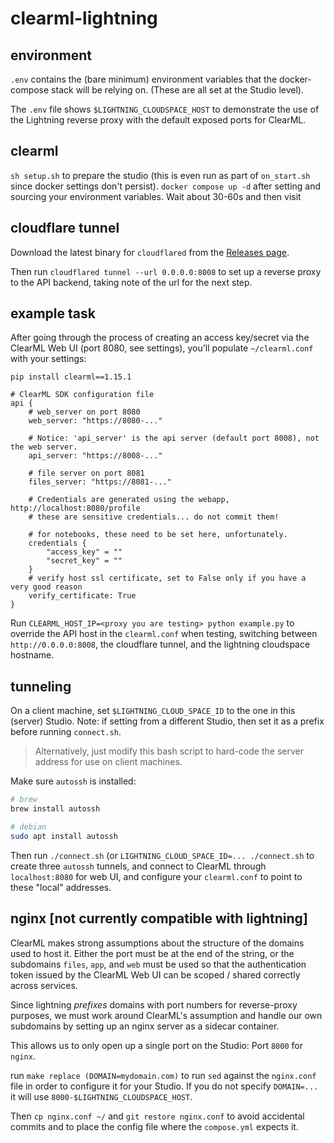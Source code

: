 # clearml-lightning

## environment
`.env` contains the (bare minimum) environment variables that the docker-compose stack will be relying on.
(These are all set at the Studio level).

The `.env` file shows `$LIGHTNING_CLOUDSPACE_HOST` to demonstrate the use of the Lightning reverse proxy with the default exposed ports for ClearML.

## clearml
`sh setup.sh` to prepare the studio (this is even run as part of `on_start.sh` since docker settings don't persist).
`docker compose up -d` after setting and sourcing your environment variables. Wait about 30-60s and then visit

## cloudflare tunnel

Download the latest binary for `cloudflared` from the [Releases page](https://github.com/cloudflare/cloudflared/releases/tag/2024.6.1).

Then run `cloudflared tunnel --url 0.0.0.0:8008` to set up a reverse proxy to the API backend, taking note of the url for the next step.

## example task
After going through the process of creating an access key/secret via the ClearML Web UI (port 8080, see settings), you'll populate `~/clearml.conf` with your settings:

`pip install clearml==1.15.1`

```
# ClearML SDK configuration file
api {
    # web_server on port 8080
    web_server: "https://8080-..."

    # Notice: 'api_server' is the api server (default port 8008), not the web server.
    api_server: "https://8008-..."

    # file server on port 8081
    files_server: "https://8081-..."

    # Credentials are generated using the webapp, http://localhost:8080/profile
    # these are sensitive credentials... do not commit them!

    # for notebooks, these need to be set here, unfortunately.
    credentials {
        "access_key" = ""
        "secret_key" = ""
    }
    # verify host ssl certificate, set to False only if you have a very good reason
    verify_certificate: True
}
```

Run `CLEARML_HOST_IP=<proxy you are testing> python example.py` to override the API host in the `clearml.conf` when testing, switching between `http://0.0.0.0:8008`, the cloudflare tunnel, and the lightning cloudspace hostname.

## tunneling
On a client machine, set `$LIGHTNING_CLOUD_SPACE_ID` to the one in this (server) Studio. Note: if setting from a different Studio, then set it as a prefix before running `connect.sh`.

> Alternatively, just modify this bash script to hard-code the server address for use on client machines.

Make sure `autossh` is installed:

```bash
# brew
brew install autossh

# debian
sudo apt install autossh
```

Then run `./connect.sh` (or `LIGHTNING_CLOUD_SPACE_ID=... ./connect.sh` to create three `autossh` tunnels, and connect to ClearML through `localhost:8080` for web UI, and configure your `clearml.conf` to point to these "local" addresses.

## nginx [not currently compatible with lightning]

ClearML makes strong assumptions about the structure of the domains used to host it. Either the port must be at the end of the string, or the subdomains `files`, `app`, and `web` must be used so that the authentication token issued by the ClearML Web UI can be scoped / shared correctly across services.

Since lightning _prefixes_ domains with port numbers for reverse-proxy purposes, we must work around ClearML's assumption and handle our own subdomains by setting up an nginx server as a sidecar container.

This allows us to only open up a single port on the Studio: Port `8000` for `nginx`.

run `make replace (DOMAIN=mydomain.com)` to run `sed` against the `nginx.conf` file in order to configure it for your Studio. If you do not specify `DOMAIN=...` it will use `8000-$LIGHTNING_CLOUDSPACE_HOST`.

Then `cp nginx.conf ~/` and `git restore nginx.conf` to avoid accidental commits and to place the config file where the `compose.yml` expects it.

